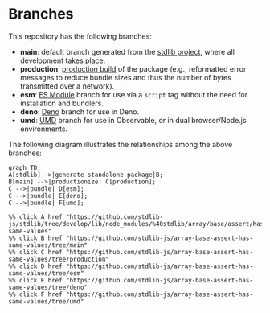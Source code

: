 <!--

@license Apache-2.0

Copyright (c) 2022 The Stdlib Authors.

Licensed under the Apache License, Version 2.0 (the "License");
you may not use this file except in compliance with the License.
You may obtain a copy of the License at

    http://www.apache.org/licenses/LICENSE-2.0

Unless required by applicable law or agreed to in writing, software
distributed under the License is distributed on an "AS IS" BASIS,
WITHOUT WARRANTIES OR CONDITIONS OF ANY KIND, either express or implied.
See the License for the specific language governing permissions and
limitations under the License.

-->

# Branches

This repository has the following branches:

-   **main**: default branch generated from the [stdlib project][stdlib-url], where all development takes place.
-   **production**: [production build][production-url] of the package (e.g., reformatted error messages to reduce bundle sizes and thus the number of bytes transmitted over a network).
-   **esm**: [ES Module][esm-url] branch for use via a `script` tag without the need for installation and bundlers.
-   **deno**: [Deno][deno-url] branch for use in Deno.
-   **umd**: [UMD][umd-url] branch for use in Observable, or in dual browser/Node.js environments.

The following diagram illustrates the relationships among the above branches:

```mermaid
graph TD;
A[stdlib]-->|generate standalone package|B;
B[main] -->|productionize| C[production];
C -->|bundle| D[esm];
C -->|bundle| E[deno];
C -->|bundle| F[umd];

%% click A href "https://github.com/stdlib-js/stdlib/tree/develop/lib/node_modules/%40stdlib/array/base/assert/has-same-values"
%% click B href "https://github.com/stdlib-js/array-base-assert-has-same-values/tree/main"
%% click C href "https://github.com/stdlib-js/array-base-assert-has-same-values/tree/production"
%% click D href "https://github.com/stdlib-js/array-base-assert-has-same-values/tree/esm"
%% click E href "https://github.com/stdlib-js/array-base-assert-has-same-values/tree/deno"
%% click F href "https://github.com/stdlib-js/array-base-assert-has-same-values/tree/umd"
```

[stdlib-url]: https://github.com/stdlib-js/stdlib/tree/develop/lib/node_modules/%40stdlib/array/base/assert/has-same-values
[production-url]: https://github.com/stdlib-js/array-base-assert-has-same-values/tree/production
[deno-url]: https://github.com/stdlib-js/array-base-assert-has-same-values/tree/deno
[umd-url]: https://github.com/stdlib-js/array-base-assert-has-same-values/tree/umd
[esm-url]: https://github.com/stdlib-js/array-base-assert-has-same-values/tree/esm